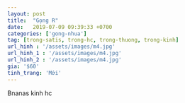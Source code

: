 ```yaml
---
layout: post
title:  "Gọng R"
date:   2019-07-09 09:39:33 +0700
categories: ['gong-nhua']
tag: [trong-satis, trong-hc, trong-thuong, trong-kinh] 
url_hinh : '/assets/images/m4.jpg'
url_hinh_1 : '/assets/images/m4.jpg'
url_hinh_2 : '/assets/images/m4.jpg'
gia: '$60'
tinh_trang: 'Mới'
---
```


Bnanas kinh hc
